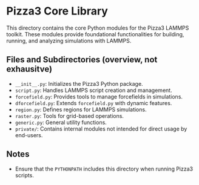 # Pizza3 Core Library

This directory contains the core Python modules for the Pizza3 LAMMPS toolkit. These modules provide foundational functionalities for building, running, and analyzing simulations with LAMMPS.

## Files and Subdirectories (overview, not exhausitve)
- `__init__.py`: Initializes the Pizza3 Python package.
- `script.py`: Handles LAMMPS script creation and management.
- `forcefield.py`: Provides tools to manage forcefields in simulations.
- `dforcefield.py`: Extends `forcefield.py` with dynamic features.
- `region.py`: Defines regions for LAMMPS simulations.
- `raster.py`: Tools for grid-based operations.
- `generic.py`: General utility functions.
- `private/`: Contains internal modules not intended for direct usage by end-users.

## Notes
- Ensure that the `PYTHONPATH` includes this directory when running Pizza3 scripts.
